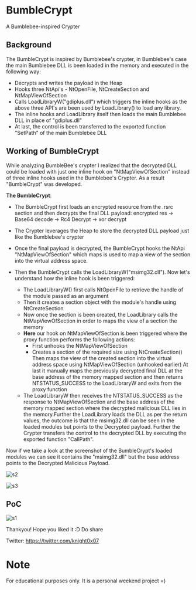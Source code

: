 # BumbleCrypt
A Bumblebee-inspired Crypter

## Background

The BumbleCrypt is inspired by Bumblebee's crypter, in Bumblebee's case the main Bumblebee DLL is been loaded in the memory and executed in the following way:
- Decrypts and writes the payload in the Heap
- Hooks three NtApi's - NtOpenFile, NtCreateSection and NtMapViewOfSection
- Calls LoadLibraryW("gdiplus.dll") which triggers the inline hooks as the above three API's are been used by LoadLibrary() to load any library.
- The inline hooks and LoadLibrary itself then loads the main Bumblebee DLL in place of "gdiplus.dll"
- At last, the control is been transferred to the exported function "SetPath" of the main Bumblebee DLL
    
## Working of BumbleCrypt

While analyzing BumbleBee's crypter I realized that the decrypted DLL could be loaded with just one inline hook on "NtMapViewOfSection" instead of three inline hooks used in the Bumblebee's Crypter.
As a result "BumbleCrypt" was developed.

**The BumbleCrypt**:
- The BumbleCrypt first loads an encrypted resource from the .rsrc section and then decrypts the final DLL payload: encrypted res -> Base64 decode -> Rc4 Decrypt -> xor decrypt
- The Crypter leverages the Heap to store the decrypted DLL payload just like the Bumblebee's crypter
- Once the final payload is decrypted, the BumbleCrypt hooks the NtApi "NtMapViewOfSection" which maps is used to map a view of the section into the virtual address space.
- Then the BumbleCrypt calls the LoadLibraryW("msimg32.dll"). Now let's understand how the inline hook is been triggered:

    - The LoadLibraryW() first calls NtOpenFile to retrieve the handle of the module passed as an argument
    - Then it creates a section object with the module's handle using NtCreateSection
    - Now once the section is been created, the LoadLibrary calls the NtMapViewOfSection in order to maps the view of a section the memory
    - **Here** our hook on NtMapViewOfSection is been triggered where the proxy function performs the following actions:
        - First unhooks the NtMapViewOfSection
        - Creates a section of the required size using NtCreateSection()
Then maps the view of the created section into the virtual address space using NtMapViewOfSection (unhooked earlier)
At last it manually maps the previously decrypted final DLL at the base address of the memory mapped section and then returns NTSTATUS_SUCCESS to the LoadLibraryW and exits from the proxy function 
    - The LoadLibraryW then receives the NTSTATUS_SUCCESS as the response to NtMapViewOfSection and the base address of the memory mapped section where the decrypted malicious DLL lies in the memory.Further the LoadLibrary loads the DLL as per the return values, the outcome is that the msimg32.dll can be seen in the loaded modules but  points to the Decrypted payload. Further the Crypter transfers the control to the decrypted DLL by executing the exported function "CallPath".
    
Now if we take a look at the screenshot of the BumbleCrypt's loaded modules we can see it contains the "msimg32.dll" but the base address points to the Decrypted Malicious Payload.

![s2](https://user-images.githubusercontent.com/60843949/205432516-84a91859-69b6-435b-b99c-ff47b10a9d16.png)

![s3](https://user-images.githubusercontent.com/60843949/205432540-db15d8d5-d0e5-4731-ab3d-a649cf74f90c.png)

## PoC

![s1](https://user-images.githubusercontent.com/60843949/205432713-6d8700a9-9a76-4827-8f5f-b9b699af9e10.png)


Thankyou! Hope you liked it :D Do share

Twitter: https://twitter.com/knight0x07


# Note 
For educational purposes only. It is a personal weekend project =)









    
    
           

